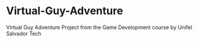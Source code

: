 # Virtual-Guy-Adventure
 Virtual Guy Adventure Project from the Game Development course by Unifel Salvador Tech
